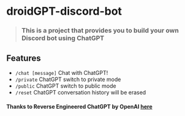 # droidGPT-discord-bot

> ### This is a project that provides you to build your own Discord bot using ChatGPT

## Features

* `/chat [message]` Chat with ChatGPT!
* `/private` ChatGPT switch to private mode
* `/public`  ChatGPT switch to public  mode
* `/reset`   ChatGPT conversation history will be erased

#### Thanks to Reverse Engineered ChatGPT by OpenAI [here](https://github.com/acheong08/ChatGPT)

